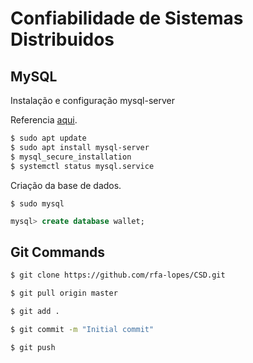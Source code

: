 # Confiabilidade de Sistemas Distribuidos

## MySQL
Instalação e configuração mysql-server

Referencia [aqui](https://www.digitalocean.com/community/tutorials/como-instalar-o-mysql-no-ubuntu-18-04-pt).

```bash
$ sudo apt update
$ sudo apt install mysql-server
$ mysql_secure_installation
$ systemctl status mysql.service
```

Criação da base de dados.
```
$ sudo mysql
```
```SQL
mysql> create database wallet;
```

## Git Commands
```bash
$ git clone https://github.com/rfa-lopes/CSD.git
```
```bash
$ git pull origin master
```

```bash
$ git add .
```

```bash
$ git commit -m "Initial commit"
```

```bash
$ git push
```
